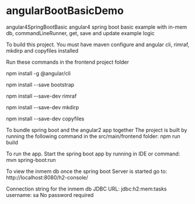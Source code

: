 # angularBootBasicDemo
angular4SpringBootBasic angular4 spring boot basic example with in-mem db, commandLineRunner, get, save and update example logic

To build this project.
You must have maven configure and angular cli, rimraf, mkdirp and copyfiles installed

Run these commands in the frontend project folder

npm install -g @angular/cli

npm install --save bootstrap

npm install --save-dev rimraf

npm install --save-dev mkdirp

npm install --save-dev copyfiles

To bundle spring boot and the angular2 app together
The project is built by running the following command in the src/main/frontend folder: 
npm run build

To run the app.
Start the spring boot app by running in IDE or command:
mvn spring-boot:run

To view the inmem db once the spring boot Server is started go to:
http://localhost:8080/h2-console/

Connection string for the inmem db
JDBC URL: jdbc:h2:mem:tasks
username: sa
No password required

